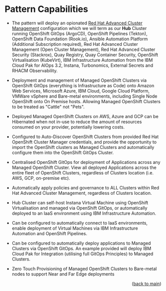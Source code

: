 # Pattern Capabilities

   - The pattern will deploy an opionated [Red Hat Advanced Cluster Management](https://www.redhat.com/en/technologies/management/advanced-cluster-management) configuration which we will term as our **Hub** Cluster running OpenShift GitOps (ArgoCD), OpenShift Pipelines (Tekton), OpenShift Data Foundation (Rook.io), Ansible Automation Platform (Additional Subscription required), Red Hat Advanced Cluster Management (Open Cluster Management), Red Hat Advanced Cluster Security (Stackrox), Quay Registry, Quay Container Security, OpenShift Virtualisation (KubeVirt), IBM Infrastructure Automation from the IBM Cloud Pak for AIOps 3.2, Instana, Turbonomics, External Secrets and RHACM Observability.

   - Deployment and management of Managed OpenShift Clusters via OpenShift GitOps (everything is Infrastructure as Code) onto Amazon Web Services, Microsoft Azure, IBM Cloud, Google Cloud Platform, VMWare vSphere and Bare-metal environments, including Single Node OpenShift onto On Premise hosts. Allowing Managed OpenShift Clusters to be treated as "Cattle" not "Pets".

   - Deployed Managed OpenShift Clusters on AWS, Azure and GCP can be Hibernated when not in-use to reduce the amount of resources consumed on your provider, potentially lowering costs.

   - Configured to Auto-Discover OpenShift Clusters from provided Red Hat OpenShift Cluster Manager credentials, and provide the opportunity to import the OpenShift clusters as Managed Clusters and automatically configure them into the OpenShift GitOps Cluster.

   - Centralised OpenShift GitOps for deployment of Applications across any Managed OpenShift Cluster. View all deployed Applications across the entire fleet of OpenShift Clusters, regardless of Clusters location (i.e. AWS, GCP, on-premise etc).

   - Automatically apply policies and governance to ALL Clusters within Red Hat Advanced Cluster Management, regardless of Clusters location.

   - Hub Cluster can self-host Instana Virtual Machine using OpenShift Virtualisation and managed via OpenShift GitOps, or automatically deployed to an IaaS environment using IBM Infrastructure Automation.

   - Can be configured to automatically connect to IaaS environments, enable deployment of Virtual Machines via IBM Infrastructure Automation and OpenShift Pipelines.

   - Can be configured to automatically deploy applications to Managed Clusters via OpenShift GitOps. An example provided will deploy IBM Cloud Pak for Integration (utilising full GitOps Principles) to Managed Clusters.

   - Zero Touch Provisioning of Managed OpenShift Clusters to Bare-metal nodes to support Near and Far Edge deployments
  
<p align="right">(<a href="https://github.com/one-touch-provisioning/otp-gitops/">back to main</a>)</p>